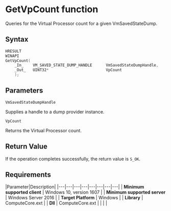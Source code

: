 # GetVpCount function

Queries for the Virtual Processor count for a given VmSavedStateDump.

## Syntax

```C
HRESULT
WINAPI
GetVpCount(
    _In_    VM_SAVED_STATE_DUMP_HANDLE      VmSavedStateDumpHandle,
    _Out_   UINT32*                         VpCount
    );
```

## Parameters

`VmSavedStateDumpHandle`

Supplies a handle to a dump provider instance.

`VpCount`

Returns the Virtual Processor count.

## Return Value

If the operation completes successfully, the return value is `S_OK`.

## Requirements

|Parameter|Description|
|---|---|---|---|---|---|---|---|
| **Minimum supported client** | Windows 10, version 1607 |
| **Minimum supported server** | Windows Server 2016 |
| **Target Platform** | Windows |
| **Library** | ComputeCore.ext |
| **Dll** | ComputeCore.ext |
|    |    |